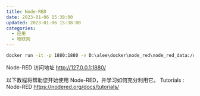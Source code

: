 ```yaml
---
title: Node-RED
date: 2023-01-06 15:38:00
updated: 2023-01-06 15:38:00
categories:
  - 应用
  - 物联网
---
```


```sh
docker run -it -p 1880:1880 -v D:\alee\docker\node_red\node_red_data:/data --name mynodered nodered/node-red
```

Node-RED 访问地址
<http://127.0.0.1:1880/>

<!-- more -->

以下教程将帮助您开始使用 Node-RED，并学习如何充分利用它。
Tutorials : Node-RED
<https://nodered.org/docs/tutorials/>
